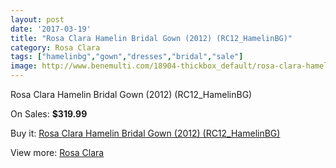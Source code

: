 ```yaml
---
layout: post
date: '2017-03-19'
title: "Rosa Clara Hamelin Bridal Gown (2012) (RC12_HamelinBG)"
category: Rosa Clara
tags: ["hamelinbg","gown","dresses","bridal","sale"]
image: http://www.benemulti.com/18904-thickbox_default/rosa-clara-hamelin-bridal-gown-2012-rc12hamelinbg.jpg
---
```

Rosa Clara Hamelin Bridal Gown (2012) (RC12_HamelinBG)

On Sales: **$319.99**
<a href="https://www.benemulti.com/en/rosa-clara/7159-rosa-clara-hamelin-bridal-gown-2012-rc12hamelinbg.html"><amp-img layout="responsive" width="600" height="600" src="//www.benemulti.com/18904-thickbox_default/rosa-clara-hamelin-bridal-gown-2012-rc12hamelinbg.jpg" alt="Rosa Clara Hamelin Bridal Gown (2012) (RC12_HamelinBG) 0" /></a>

Buy it: [Rosa Clara Hamelin Bridal Gown (2012) (RC12_HamelinBG)](https://www.benemulti.com/en/rosa-clara/7159-rosa-clara-hamelin-bridal-gown-2012-rc12hamelinbg.html "Rosa Clara Hamelin Bridal Gown (2012) (RC12_HamelinBG)")

View more: [Rosa Clara](https://www.benemulti.com/en/60-rosa-clara "Rosa Clara")